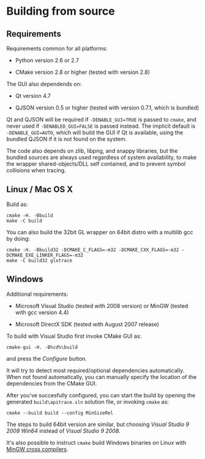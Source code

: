 Building from source
====================


Requirements
------------

Requirements common for all platforms:

* Python version 2.6 or 2.7

* CMake version 2.8 or higher (tested with version 2.8)


The GUI also dependends on:

* Qt version 4.7

* QJSON version 0.5 or higher (tested with version 0.7.1, which is bundled)

Qt and QJSON will be required if `-DENABLE_GUI=TRUE` is passed to `cmake`, and
never used if `-DENABLED_GUI=FALSE` is passed instead.  The implicit default is
`-DENABLE_GUI=AUTO`, which will build the GUI if Qt is available, using the
bundled QJSON if it is not found on the system.


The code also depends on zlib, libpng, and snappy libraries, but the bundled
sources are always used regardless of system availability, to make the wrapper
shared-objects/DLL self contained, and to prevent symbol collisions when
tracing.


Linux / Mac OS X
----------------

Build as:

    cmake -H. -Bbuild
    make -C build

You can also build the 32bit GL wrapper on 64bit distro with a multilib gcc by
doing:

    cmake -H. -Bbuild32 -DCMAKE_C_FLAGS=-m32 -DCMAKE_CXX_FLAGS=-m32 -DCMAKE_EXE_LINKER_FLAGS=-m32
    make -C build32 glxtrace


Windows
-------

Additional requirements:

* Microsoft Visual Studio (tested with 2008 version) or MinGW (tested with gcc version 4.4)

* Microsoft DirectX SDK (tested with August 2007 release)

To build with Visual Studio first invoke CMake GUI as:

    cmake-gui -H. -B%cd%\build

and press the _Configure_ button.

It will try to detect most required/optional dependencies automatically.  When
not found automatically, you can manually specify the location of the
dependencies from the CMake GUI.

After you've succesfully configured, you can start the build by opening the
generated `build\apitrace.sln` solution file, or invoking `cmake` as:

    cmake --build build --config MinSizeRel

The steps to build 64bit version are similar, but choosing _Visual Studio 9
2008 Win64_ instead of _Visual Studio 9 2008_.

It's also possible to instruct `cmake` build Windows binaries on Linux with
[MinGW cross compilers](http://www.cmake.org/Wiki/CmakeMingw).


